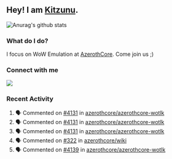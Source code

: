 ## Hey! I am [Kitzunu](https://Github.com/Kitzunu).

![Anurag's github stats](https://github-readme-stats.kitzunu.vercel.app/api?username=Kitzunu&show_icons=true)

### What do I do?

I focus on WoW Emulation at [AzerothCore](https://Github.com/AzerothCore). Come join us ;)

### Connect with me
[![](https://img.shields.io/badge/AzerothCore%20Discord-Connect%20with%20me!-green)](https://discord.com/invite/gkt4y2x)

### Recent Activity

<!--START_SECTION:activity-->
1. 🗣 Commented on [#4131](https://github.com/azerothcore/azerothcore-wotlk/issues/4131) in [azerothcore/azerothcore-wotlk](https://github.com/azerothcore/azerothcore-wotlk)
2. 🗣 Commented on [#4131](https://github.com/azerothcore/azerothcore-wotlk/issues/4131) in [azerothcore/azerothcore-wotlk](https://github.com/azerothcore/azerothcore-wotlk)
3. 🗣 Commented on [#4131](https://github.com/azerothcore/azerothcore-wotlk/issues/4131) in [azerothcore/azerothcore-wotlk](https://github.com/azerothcore/azerothcore-wotlk)
4. 🗣 Commented on [#322](https://github.com/azerothcore/wiki/issues/322) in [azerothcore/wiki](https://github.com/azerothcore/wiki)
5. 🗣 Commented on [#4139](https://github.com/azerothcore/azerothcore-wotlk/issues/4139) in [azerothcore/azerothcore-wotlk](https://github.com/azerothcore/azerothcore-wotlk)
<!--END_SECTION:activity-->

